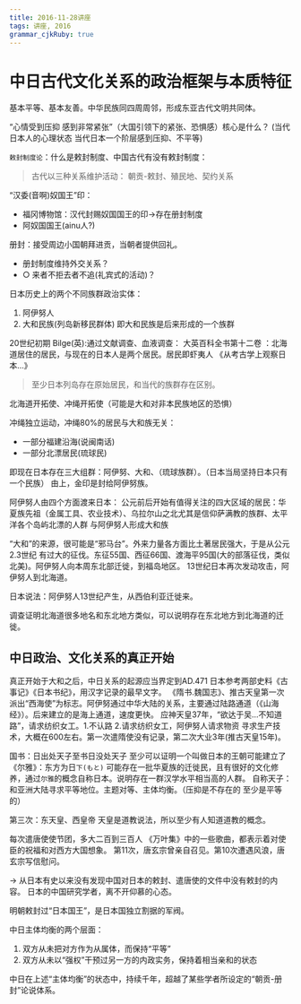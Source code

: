 ```yaml
---
title: 2016-11-28讲座 
tags: 讲座, 2016
grammar_cjkRuby: true
---
```


# 中日古代文化关系的政治框架与本质特征

基本平等、基本友善。中华民族同四周周邻，形成东亚古代文明共同体。

“心情受到压抑 感到非常紧张”（大国引领下的紧张、恐惧感）核心是什么？
(当代日本人的心理状态 当代日本一个阶层感到压抑、不平等)

`敕封制度论`：什么是敕封制度、中国古代有没有敕封制度：
> 古代以三种关系维护活动：
> 朝贡-敕封、殖民地、契约关系

“汉委(音啊)奴国王”印：
* 福冈博物馆：汉代封赐奴国国王的印->存在册封制度
* 阿奴国国王(ainu人?)

册封：接受周边小国朝拜进贡，当朝者提供回礼。

* 册封制度维持外交关系？
* ○ 来者不拒去者不追(礼宾式的活动)？

日本历史上的两个不同族群政治实体：
1. 阿伊努人
2. 大和民族(列岛新移民群体)
即大和民族是后来形成的一个族群

20世纪初期 Bilge(英):通过文献调查、血液调查：
大英百科全书第十二卷 ：北海道居住的居民，与现在的日本人是两个居民。居民即虾夷人
《从考古学上观察日本...》
> 至少日本列岛存在原始居民，和当代的族群存在区别。

北海道开拓使、冲绳开拓使（可能是大和对非本民族地区的恐惧）

冲绳独立运动，冲绳80%的居民与大和族无关：
* 一部分福建沿海(说闽南话)
* 一部分北漂居民(琉球民)

即现在日本存在三大组群：阿伊努、大和、（琉球族群）。（日本当局坚持日本只有一个民族）
由上，金印是封给阿伊努族。

阿伊努人由四个方面渡来日本：
公元前后开始有值得关注的四大区域的居民：华夏族先祖（金属工具、农业技术）、乌拉尔山之北尤其是信仰萨满教的族群、太平洋各个岛屿北漂的人群 与阿伊努人形成大和族

“大和”的来源，很可能是“邪马台”。外来力量各方面比土著居民强大，于是从公元2.3世纪 有过大的征伐。东征55国、西征66国、渡海平95国(大的部落征伐，类似北美)。阿伊努人向本周东北部迁徙，到福岛地区。
13世纪日本再次发动攻击，阿伊努人到北海道。

日本说法：阿伊努人13世纪产生，从西伯利亚迁徙来。

调查证明北海道很多地名和东北地方类似，可以说明存在东北地方到北海道的迁徙。

## 中日政治、文化关系的真正开始
真正开始于大和之后，中日关系的起源应当界定到AD.471
日本参考两部史料《古事记》《日本书纪》，用汉字记录的最早文字。
《隋书.魏国志》、推古天皇第一次派出“西海使”为标志。阿伊努通过中华大陆的关系，主要通过陆路通道（《山海经》）。后来建立的是海上通道，速度更快。
应神天皇37年，“欲达于吴...不知道路”，请求纺织女工。1.不认路 2.请求纺织女工，阿伊努人请求物资
寻求生产技术，大概在600左右。第一次遣隋使没有记录，第二次大业3年(推古天皇15年)。

国书：日出处天子至书日没处天子
至少可以证明一个叫做日本的王朝可能建立了
《尔雅》：东方为日`下(もと)`
可能存在一批华夏族的迁徙民，且有很好的文化修养，通过`尔雅`的概念自称日本。说明存在一群汉学水平相当高的人群。
自称天子：和亚洲大陆寻求平等地位。主题对等、主体均衡。（压抑是不存在的 至少是平等的）

第三次：东天皇、西皇帝
天皇是道教说法，所以至少有人知道道教的概念。

每次遣唐使使节团，多大二百到三百人
《万叶集》中的一些歌曲，都表示着对使臣的祝福和对西方大国想象。
第11次，唐玄宗曾亲自召见。第10次遭遇风浪，唐玄宗写信慰问。

-> 从日本有史以来没有发现中国对日本的敕封、遣唐使的文件中没有敕封的内容。
日本的中国研究学者，离不开仰慕的心态。

明朝敕封过“日本国王”，是日本国独立割据的军阀。

中日主体均衡的两个层面：
1. 双方从未把对方作为从属体，而保持“平等”
2. 双方从未以“强权”干预过另一方的内政实务，保持着相当亲和的状态

中日在上述“主体均衡”的状态中，持续千年，超越了某些学者所设定的“朝贡-册封”论说体系。


